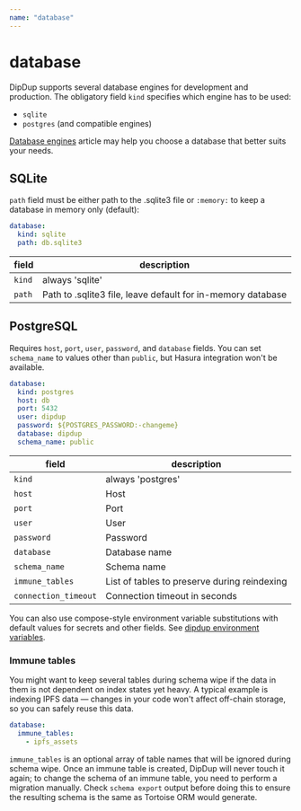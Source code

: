 ```yaml
---
name: "database"
---
```


# database

DipDup supports several database engines for development and production. The obligatory field `kind` specifies which engine has to be used:

* `sqlite`
* `postgres` (and compatible engines)

[Database engines](../6.deployment/1.database.md) article may help you choose a database that better suits your needs.

## SQLite

`path` field must be either path to the .sqlite3 file or `:memory:` to keep a database in memory only (default):

```yaml
database:
  kind: sqlite
  path: db.sqlite3
```

| field | description |
| - | - |
| `kind` | always 'sqlite' |
| `path` | Path to .sqlite3 file, leave default for in-memory database |

## PostgreSQL

Requires `host`, `port`, `user`, `password`, and `database` fields. You can set `schema_name` to values other than `public`, but Hasura integration won't be available.

```yaml
database:
  kind: postgres
  host: db
  port: 5432
  user: dipdup
  password: ${POSTGRES_PASSWORD:-changeme}
  database: dipdup
  schema_name: public
```

| field | description |
| - | - |
| `kind` | always 'postgres' |
| `host` | Host |
| `port` | Port |
| `user` | User |
| `password` | Password |
| `database` | Database name |
| `schema_name` | Schema name |
| `immune_tables` | List of tables to preserve during reindexing |
| `connection_timeout` | Connection timeout in seconds |

<!-- TODO: Move to the upper level -->

You can also use compose-style environment variable substitutions with default values for secrets and other fields. See [dipdup environment variables](../1.getting-started/3.config.md?environment-variables).

### Immune tables

You might want to keep several tables during schema wipe if the data in them is not dependent on index states yet heavy. A typical example is indexing IPFS data — changes in your code won't affect off-chain storage, so you can safely reuse this data.

```yaml
database:
  immune_tables:
    - ipfs_assets
```

`immune_tables` is an optional array of table names that will be ignored during schema wipe. Once an immune table is created, DipDup will never touch it again; to change the schema of an immune table, you need to perform a migration manually. Check `schema export` output before doing this to ensure the resulting schema is the same as Tortoise ORM would generate.
